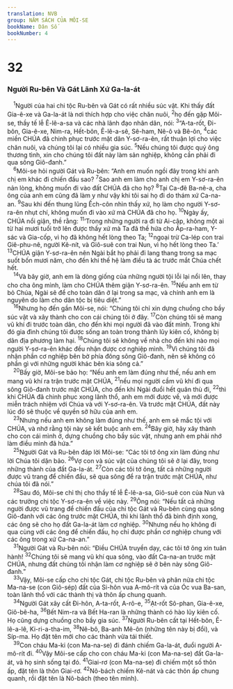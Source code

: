 ```yaml
---
translation: NVB
group: NĂM SÁCH CỦA MÔI-SE
bookName: Dân Số 
bookNumber: 4
---
```


<div class="title"><h1>32</h1><h3>Người Ru-bên Và Gát Lãnh Xứ Ga-la-át </h3></div>
<span class="verse dan_32_1"> <sup>1</sup>Người của hai chi tộc Ru-bên và Gát có rất nhiều súc vật. Khi thấy đất Gia-ê-xe và Ga-la-át là nơi thích hợp cho việc chăn nuôi, </span>
<span class="verse dan_32_2"><sup>2</sup>họ đến gặp Môi-se, thầy tế lễ Ê-lê-a-sa và các nhà lãnh đạo nhân dân, nói: </span>
<span class="verse dan_32_3"><sup>3</sup>“A-ta-rốt, Đi-bôn, Gia-ê-xe, Nim-ra, Hết-bôn, Ê-lê-a-sê, Sê-ham, Nê-ô và Bê-ôn, </span>
<span class="verse dan_32_4"><sup>4</sup>các miền CHÚA đã chinh phục trước mặt dân Y-sơ-ra-ên, rất thuận lợi cho việc chăn nuôi, và chúng tôi lại có nhiều gia súc. </span>
<span class="verse dan_32_5"><sup>5</sup>Nếu chúng tôi được quý ông thương tình, xin cho chúng tôi đất này làm sản nghiệp, không cần phải đi qua sông Giô-đanh.” <br/></span>
<span class="verse dan_32_6"> <sup>6</sup>Môi-se hỏi người Gát và Ru-bên: “Anh em muốn ngồi đây trong khi anh chị em khác đi chiến đấu sao? </span>
<span class="verse dan_32_7"><sup>7</sup>Sao anh em làm cho anh chị em Y-sơ-ra-ên nản lòng, không muốn đi vào đất CHÚA đã cho họ? </span>
<span class="verse dan_32_8"><sup>8</sup>Tại Ca-đê Ba-nê-a, cha ông của anh em cũng đã làm y như vậy khi tôi sai họ đi do thám xứ Ca-na-an. </span>
<span class="verse dan_32_9"><sup>9</sup>Sau khi đến thung lũng Ếch-côn nhìn thấy xứ, họ làm cho người Y-sơ-ra-ên nhụt chí, không muốn đi vào xứ mà CHÚA đã cho họ. </span>
<span class="verse dan_32_10"><sup>10</sup>Ngày ấy, CHÚA nổi giận, thề rằng: </span>
<span class="verse dan_32_11"><sup>11</sup>‘Trong những người ra đi từ Ai-cập, không một ai từ hai mươi tuổi trở lên được thấy xứ mà Ta đã thề hứa cho Áp-ra-ham, Y-sác và Gia-cốp, vì họ đã không hết lòng theo Ta; </span>
<span class="verse dan_32_12"><sup>12</sup>ngoại trừ Ca-lép con trai Giê-phu-nê, người Kê-nít, và Giô-suê con trai Nun, vì họ hết lòng theo Ta.’ </span>
<span class="verse dan_32_13"><sup>13</sup>CHÚA giận Y-sơ-ra-ên nên Ngài bắt họ phải đi lang thang trong sa mạc suốt bốn mươi năm, cho đến khi thế hệ làm điều tà ác trước mắt Chúa chết hết. <br/></span>
<span class="verse dan_32_14"> <sup>14</sup>Và bây giờ, anh em là dòng giống của những người tội lỗi lại nổi lên, thay cho cha ông mình, làm cho CHÚA thêm giận Y-sơ-ra-ên. </span>
<span class="verse dan_32_15"><sup>15</sup>Nếu anh em từ bỏ Chúa, Ngài sẽ để cho toàn dân ở lại trong sa mạc, và chính anh em là nguyên do làm cho dân tộc bị tiêu diệt.” <br/></span>
<span class="verse dan_32_16"> <sup>16</sup>Nhưng họ đến gần Môi-se, nói: “Chúng tôi chỉ xin dựng chuồng cho bầy súc vật và xây thành cho con cái chúng tôi ở đây. </span>
<span class="verse dan_32_17"><sup>17</sup>Còn chúng tôi sẽ mang vũ khí đi trước toàn dân, cho đến khi mọi người đã vào đất mình. Trong khi đó gia đình chúng tôi được sống an toàn trong thành lũy kiên cố, không bị dân địa phương làm hại. </span>
<span class="verse dan_32_18"><sup>18</sup>Chúng tôi sẽ không về nhà cho đến khi nào mọi người Y-sơ-ra-ên khác đều nhận được cơ nghiệp mình. </span>
<span class="verse dan_32_19"><sup>19</sup>Vì chúng tôi đã nhận phần cơ nghiệp bên bờ phía đông sông Giô-đanh, nên sẽ không có phần gì với những người khác bên kia sông cả.” <br/></span>
<span class="verse dan_32_20"> <sup>20</sup>Bấy giờ, Môi-se bảo họ: “Nếu anh em làm đúng như thế, nếu anh em mang vũ khí ra trận trước mặt CHÚA, </span>
<span class="verse dan_32_21"><sup>21</sup>nếu mọi người cầm vũ khí đi qua sông Giô-đanh trước mặt CHÚA, cho đến khi Ngài đuổi hết quân thù đi, </span>
<span class="verse dan_32_22"><sup>22</sup>thì khi CHÚA đã chinh phục xong lãnh thổ, anh em mới được về, và mới được miễn trách nhiệm với Chúa và với Y-sơ-ra-ên. Và trước mặt CHÚA, đất này lúc đó sẽ thuộc về quyền sở hữu của anh em. <br/></span>
<span class="verse dan_32_23"> <sup>23</sup>Nhưng nếu anh em không làm đúng như thế, anh em sẽ mắc tội với CHÚA, và nhớ rằng tội này sẽ kết buộc anh em. </span>
<span class="verse dan_32_24"><sup>24</sup>Bây giờ, hãy xây thành cho con cái mình ở, dựng chuồng cho bầy súc vật, nhưng anh em phải nhớ làm điều mình đã hứa.” <br/></span>
<span class="verse dan_32_25"> <sup>25</sup>Người Gát và Ru-bên đáp lời Môi-se: “Các tôi tớ ông xin làm đúng như lời Chúa tôi dặn bảo. </span>
<span class="verse dan_32_26"><sup>26</sup>Vợ con và súc vật của chúng tôi sẽ ở lại đây, trong những thành của đất Ga-la-át. </span>
<span class="verse dan_32_27"><sup>27</sup>Còn các tôi tớ ông, tất cả những người được vũ trang để chiến đấu, sẽ qua sông để ra trận trước mặt CHÚA, như chúa tôi đã nói.” <br/></span>
<span class="verse dan_32_28"> <sup>28</sup>Sau đó, Môi-se chỉ thị cho thầy tế lễ Ê-lê-a-sa, Giô-suê con của Nun và các trưởng chi tộc Y-sơ-ra-ên về việc này. </span>
<span class="verse dan_32_29"><sup>29</sup>Ông nói: “Nếu tất cả những người được vũ trang để chiến đấu của chi tộc Gát và Ru-bên cùng qua sông Giô-đanh với các ông trước mặt CHÚA, thì khi lãnh thổ đã bình định xong, các ông sẽ cho họ đất Ga-la-át làm cơ nghiệp. </span>
<span class="verse dan_32_30"><sup>30</sup>Nhưng nếu họ không đi qua cùng với các ông để chiến đấu, họ chỉ được phần cơ nghiệp chung với các ông trong xứ Ca-na-an.” <br/></span>
<span class="verse dan_32_31"> <sup>31</sup>Người Gát và Ru-bên nói: “Điều CHÚA truyền dạy, các tôi tớ ông xin tuân hành! </span>
<span class="verse dan_32_32"><sup>32</sup>Chúng tôi sẽ mang vũ khí qua sông, vào đất Ca-na-an trước mặt CHÚA, nhưng đất chúng tôi nhận làm cơ nghiệp sẽ ở bên này sông Giô-đanh.” <br/></span>
<span class="verse dan_32_33"> <sup>33</sup>Vậy, Môi-se cấp cho chi tộc Gát, chi tộc Ru-bên và phân nửa chi tộc Ma-na-se (con Giô-sép) đất của Si-hôn vua A-mô-rít và của Óc vua Ba-san, toàn lãnh thổ với các thành thị và thôn ấp chung quanh. <br/></span>
<span class="verse dan_32_34"> <sup>34</sup>Người Gát xây cất Đi-hôn, A-ta-rốt, A-rô-e, </span>
<span class="verse dan_32_35"><sup>35</sup>Ạt-rốt Sô-phan, Gia-ê-xe, Giô-bê-ha, </span>
<span class="verse dan_32_36"><sup>36</sup>Bết Nim-ra và Bết Ha-ran là những thành có hào lũy kiên cố. Họ cũng dựng chuồng cho bầy gia súc. </span>
<span class="verse dan_32_37"><sup>37</sup>Người Ru-bên cất tại Hết-bôn, Ê-lê-a-lê, Ki-ri-a-tha-im, </span>
<span class="verse dan_32_38"><sup>38</sup>Nê-bô, Ba-anh Mê-ôn (những tên này bị đổi), và Síp-ma. Họ đặt tên mới cho các thành vừa tái thiết. <br/></span>
<span class="verse dan_32_39"> <sup>39</sup>Con cháu Ma-ki (con Ma-na-se) đi đánh chiếm Ga-la-át, đuổi người A-mô-rít đi. </span>
<span class="verse dan_32_40"><sup>40</sup>Vậy Môi-se cấp cho con cháu Ma-ki (con Ma-na-se) đất Ga-la-át, và họ sinh sống tại đó. </span>
<span class="verse dan_32_41"><sup>41</sup>Giai-rơ (con Ma-na-se) đi chiếm một số thôn ấp, đặt tên là thôn Giai-rơ. </span>
<span class="verse dan_32_42"><sup>42</sup>Nô-bách chiếm Kê-nát và các thôn ấp chung quanh, rồi đặt tên là Nô-bách (theo tên mình). <br/></span>
